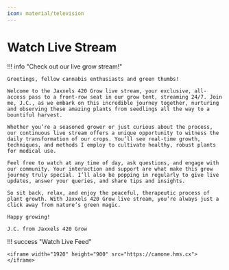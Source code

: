 ```yaml
---
icon: material/television
---
```


# Watch Live Stream

!!! info "Check out our live grow stream!"

    Greetings, fellow cannabis enthusiasts and green thumbs! 

    Welcome to the Jaxxels 420 Grow live stream, your exclusive, all-access pass to a front-row seat in our grow tent, streaming 24/7. Join me, J.C., as we embark on this incredible journey together, nurturing and observing these amazing plants from seedlings all the way to a bountiful harvest.

    Whether you’re a seasoned grower or just curious about the process, our continuous live stream offers a unique opportunity to witness the daily transformation of our crops. You’ll see real-time growth, techniques, and methods I employ to cultivate healthy, robust plants for medical use.

    Feel free to watch at any time of day, ask questions, and engage with our community. Your interaction and support are what make this grow journey truly special. I’ll also be popping in regularly to give live updates, answer your queries, and share tips and insights.

    So sit back, relax, and enjoy the peaceful, therapeutic process of plant growth. With Jaxxels 420 Grow live stream, you’re always just a click away from nature’s green magic.

    Happy growing!

    J.C. from Jaxxels 420 Grow

!!! success "Watch Live Feed"

    <iframe width="1920" height="900" src="https://camone.hms.cx"></iframe>